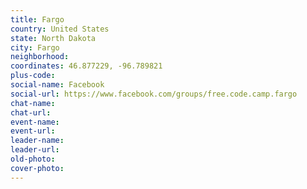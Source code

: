 ```yaml
---
title: Fargo
country: United States
state: North Dakota
city: Fargo
neighborhood: 
coordinates: 46.877229, -96.789821
plus-code:
social-name: Facebook
social-url: https://www.facebook.com/groups/free.code.camp.fargo
chat-name:
chat-url:
event-name:
event-url:
leader-name:
leader-url:
old-photo: 
cover-photo:
---
```

